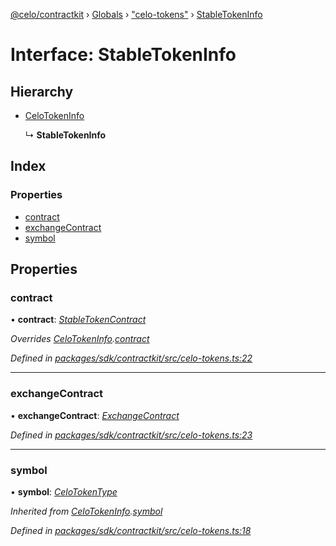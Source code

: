 [@celo/contractkit](../README.md) › [Globals](../globals.md) › ["celo-tokens"](../modules/_celo_tokens_.md) › [StableTokenInfo](_celo_tokens_.stabletokeninfo.md)

# Interface: StableTokenInfo

## Hierarchy

* [CeloTokenInfo](_celo_tokens_.celotokeninfo.md)

  ↳ **StableTokenInfo**

## Index

### Properties

* [contract](_celo_tokens_.stabletokeninfo.md#contract)
* [exchangeContract](_celo_tokens_.stabletokeninfo.md#exchangecontract)
* [symbol](_celo_tokens_.stabletokeninfo.md#symbol)

## Properties

###  contract

• **contract**: *[StableTokenContract](../modules/_base_.md#stabletokencontract)*

*Overrides [CeloTokenInfo](_celo_tokens_.celotokeninfo.md).[contract](_celo_tokens_.celotokeninfo.md#contract)*

*Defined in [packages/sdk/contractkit/src/celo-tokens.ts:22](https://github.com/celo-org/celo-monorepo/blob/master/packages/sdk/contractkit/src/celo-tokens.ts#L22)*

___

###  exchangeContract

• **exchangeContract**: *[ExchangeContract](../modules/_base_.md#exchangecontract)*

*Defined in [packages/sdk/contractkit/src/celo-tokens.ts:23](https://github.com/celo-org/celo-monorepo/blob/master/packages/sdk/contractkit/src/celo-tokens.ts#L23)*

___

###  symbol

• **symbol**: *[CeloTokenType](../modules/_celo_tokens_.md#celotokentype)*

*Inherited from [CeloTokenInfo](_celo_tokens_.celotokeninfo.md).[symbol](_celo_tokens_.celotokeninfo.md#symbol)*

*Defined in [packages/sdk/contractkit/src/celo-tokens.ts:18](https://github.com/celo-org/celo-monorepo/blob/master/packages/sdk/contractkit/src/celo-tokens.ts#L18)*
